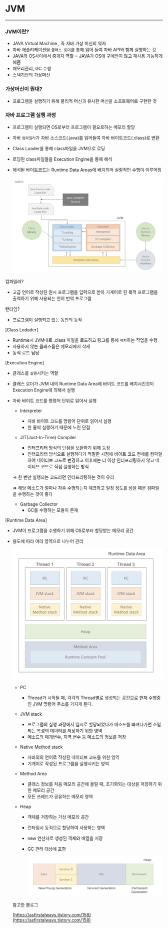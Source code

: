 # JVM

---

### JVM이란?

- JAVA Virtual Machine , 즉 자바 가상 머신의 약자
- 자바 애플리케이션을 `클래스 로더`를 통해 읽어 들여 자바 API와 함께 실행하는 것
- JAVA와 OS사이에서 중개자 역할 = JAVA가 OS에 구애받지 않고 재사용 가능하게 해줌
- 메모리관리, GC 수행
- 스택기반의 가상머신

### 가상머신이 뭔대?

- 프로그램을 실행하기 위해 물리적 머신과 유사한 머신을 소프트웨어로 구현한 것

### 자바 프로그램 실행 과정

- 프로그램이 실행되면 OS로부터 프로그램이 필요로하는 메모리 할당
- 자바 `컴파일러`가 자바 소스코드(.java)를 읽어들여 자바 바이트코드(.class)로 변환
- Class Loader를 통해 class파일을 JVM으로 로딩
- 로딩된 class파일들을 Execution Engine을 통해 해석
- 해석된 바이트코드는 Runtime Data Areas에 배치되어 실질적인 수행이 이루어짐
  
    ![stun](/res/JVM.png)
    

컴파일러?

- 고급 언어로 작성된 원시 프로그램을 입력으로 받아 기계어로 된 목적 프로그램을 출력하기 위해 사용되는 언어 번역 프로그램

런타임?

- 프로그램이 실행되고 있는 동안의 동작

[Class Lodader]

- Runtime시 JVM내로 .class 파일을 로드하고 링크를 통해 `배치`하는 작업을 수행
- 사용하지 않는 클래스들은 메모리에서 삭제
- 동적 로드 담당

[Execution Engine]

- 클래스를 `실행`시키는 역할
- 클래스 로더가 JVM 내의 Runtime Data Area에 바이트 코드를 배치시킨것이 Execution Engine에 의해서 실행
- 자바 바이트 코드를 명령어 단위로 읽어서 실행
  
  
    - Interpreter
        - 자바 바이트 코드를 명령어 단위로 읽어서 실행
        - 한 줄씩 실행하기 때문에 느린 단점
        
    - JIT(Just-In-Time) Compiler
        - 인터프리터 방식의 단점을 보완하기 위해 등장
        - 인터프리터 방식으로 실행하다가 적절한 시점에 바이트 코드 전체를 컴파일하여 네이티브 코드로 변경하고 이후에는 더 이상 인터프리팅하지 않고 네이티브 코드로 직접 실행하는 방식
        
    
    ⇒ 한 번만 실행되는 코드라면 인터프리팅하는 것이 유리
    
    ⇒ 해당 메소드가 얼마나 자주 수행되는지 체크하고 일정 정도를 넘을 때문 컴파일을 수행하는 것이 좋다
    
    - Garbage Collector
        - GC를 수행하는 모듈이 존재
    

[Runtime Data Area]

- JVM이 프로그램을 수행하기 위해 OS로부터 할당받는 메모리 공간
- 용도에 따라 여러 영역으로 나누어 관리
  
    ![stun](/res/RuntimeDataArea.png)
    
    - PC
        - Thread가 시작될 때, 각각의 Thread별로 생성되는 공간으로 현재 수행중인 JVM 명령어 주소를 가지게 된다.
        
    - JVM stack
        - 프로그램의 실행 과정에서 임시로 할당되었다가 메소드를 빠져나가면 소멸되는 특성의 데이터를 저장하기 위한 영역
        - 메소드의 매개변수, 지역 변수 등 메소드의 정보를 저장
    
    - Native Method stack
        - 자바외의 언어로 작성된 네이티브 코드를 위한 영역
        - 기계어로 작성된 프로그램을 실행시키는 영역
    
    - Method Area
        - 클래스 정보를 처음 메모리 공간에 올릴 때, 초기화되는 대상을 저장하기 위한 메모리 공간
        - 모든 쓰레드가 공유하는 메모리 영역
    
    - Heap
        - 객체를 저장하는 가상 메모리 공간
        
        - 런타임시 동적으로 할당하여 사용하는 영역
        
        - new 연산자로 생성된 객체와 배열을 저장
        
        - GC 관리 대상에 포함
          
            ![stun](/res/Heap.png)
            
            
    
    참고한 블로그
    
    [https://asfirstalways.tistory.com/158](https://asfirstalways.tistory.com/158)
